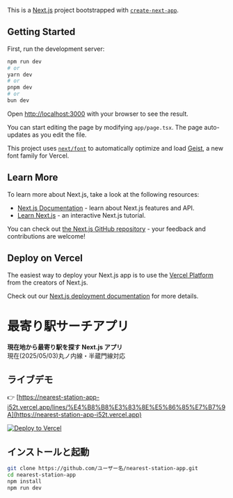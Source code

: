 This is a [Next.js](https://nextjs.org) project bootstrapped with [`create-next-app`](https://nextjs.org/docs/app/api-reference/cli/create-next-app).

## Getting Started

First, run the development server:

```bash
npm run dev
# or
yarn dev
# or
pnpm dev
# or
bun dev
```

Open [http://localhost:3000](http://localhost:3000) with your browser to see the result.

You can start editing the page by modifying `app/page.tsx`. The page auto-updates as you edit the file.

This project uses [`next/font`](https://nextjs.org/docs/app/building-your-application/optimizing/fonts) to automatically optimize and load [Geist](https://vercel.com/font), a new font family for Vercel.

## Learn More

To learn more about Next.js, take a look at the following resources:

- [Next.js Documentation](https://nextjs.org/docs) - learn about Next.js features and API.
- [Learn Next.js](https://nextjs.org/learn) - an interactive Next.js tutorial.

You can check out [the Next.js GitHub repository](https://github.com/vercel/next.js) - your feedback and contributions are welcome!

## Deploy on Vercel

The easiest way to deploy your Next.js app is to use the [Vercel Platform](https://vercel.com/new?utm_medium=default-template&filter=next.js&utm_source=create-next-app&utm_campaign=create-next-app-readme) from the creators of Next.js.

Check out our [Next.js deployment documentation](https://nextjs.org/docs/app/building-your-application/deploying) for more details.

# 最寄り駅サーチアプリ

**現在地から最寄り駅を探す Next.js アプリ**  
現在(2025/05/03)丸ノ内線・半蔵門線対応

## ライブデモ

👉 [https://nearest-station-app-i52t.vercel.app/lines/%E4%B8%B8%E3%83%8E%E5%86%85%E7%B7%9A](https://nearest-station-app-i52t.vercel.app)

<!-- Vercel の公式ボタンバッジも貼れます -->

[![Deploy to Vercel](https://vercel.com/button)](https://nearest-station-app-xxxxx.vercel.app)

## インストールと起動

```bash
git clone https://github.com/ユーザー名/nearest-station-app.git
cd nearest-station-app
npm install
npm run dev
```
